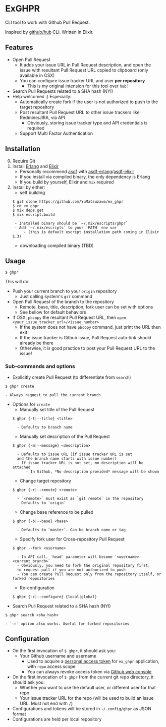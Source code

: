 # ExGHPR

CLI tool to work with Github Pull Request.

Inspired by [github/hub](https://github.com/github/hub) CLI. Written in Elixir.

## Features

- Open Pull Request
    - It adds your issue URL in Pull Request description,
    and open the issue with resultant Pull Request URL copied to clipboard (only available in OSX)
    - You can configure issue tracker URL and user **per repository**
        - This is my original intension for this tool over `hub`!
- Search Pull Requests related to a SHA hash (NYI)
- Help welcomed :) Especially:
    - Automatically create fork if the user is not authorized to push to the target repository
    - Post resultant Pull Request URL to other issue trackers like Redmine/JIRA, via API
        - Obviously, storing issue tracker type and API credentials is required
    - Support Multi Factor Authentication

## Installation

0. Require Git
1. Install [Erlang](http://erlang.org/) and [Elixir](http://elixir-lang.org/)
    - Personally recommend [asdf](https://github.com/asdf-vm/asdf) with
    [asdf-erlang](https://github.com/asdf-vm/asdf-erlang)/[asdf-elixir](https://github.com/asdf-vm/asdf-elixir)
    - If you install via compiled binary, the only dependency is Erlang
    - If you build by yourself, Elixir and `mix` required
2. Install by either:
    - self building
    ```
    $ git clone https://github.com/YuMatsuzawa/ex_ghpr
    $ cd ex_ghpr
    $ mix deps.get
    $ mix escript.build
    ```
        - Installed binary should be `~/.mix/escripts/ghpr`
        - Add `~/.mix/escripts` to your `PATH` env var
            - (this is default escript installation path coming in Elixir 1.3)
    - downloading compiled binary (TBD)

## Usage

    $ ghpr

This will do:

- Push your current branch to your `origin` repository
    - Just calling system's `git` command
- Open Pull Request of the branch to the repository
    - Remote, base, title, description, fork user can be set with options
    - See bellow for default behaviors
- If OSX, `pbcopy` the resultant Pull Request URL, then `open <your_issue_tracker_url>/<issue_number>`
    - If the system does not have `pbcopy` command, just print the URL then exit
    - If the issue tracker is Github issue, Pull Request auto-link should already be there
    - Otherwise, it is good practice to post your Pull Request URL to the issue!

### Sub-commands and options

- Explicitly create Pull Request (to differentiate from `search`)
```
$ ghpr create
```
    - Always request to pull the current branch
- Options for `create`
    - Manually set title of the Pull Request
    ```
    $ ghpr {-t|--title} <title>
    ```
        - Defaults to branch name
    - Manually set description of the Pull Request
    ```
    $ ghpr {-m|--message} <description>
    ```
        - Defaults to issue URL (if issue tracker URL is set
        and the branch name starts with issue number)
        - If issue tracker URL is not set, no description will be attached
            - In Github, *No description provided* message will be shown
    - Change target repository
    ```
    $ ghpr {-r|--remote} <remote>
    ```
        - `<remote>` must exist as `git remote` in the repository
        - Defaults to `origin`
    - Change base reference to be pulled
    ```
    $ ghpr {-b|--base} <base>
    ```
        - Defaults to `master`. Can be branch name or tag
    - Specify fork user for Cross-repository Pull Request
    ```
    $ ghpr --fork <username>
    ```
        - In API call, `head` parameter will become `<username>:<current_branch>`
        - Obviously, you need to fork the original repository first,
        to request pull if you are not authorized to push
        - You can create Pull Request only from the repository itself, or forked repositories
    - Re-configuration
    ```
    $ ghpr {-c|--configure} {local|global}
    ```
- Search Pull Request related to a SHA hash (NYI)
```
$ ghpr search <sha_hash>
```
    - `-r` option also works. Useful for forked repositories


## Configuration

- On the first invocation of `$ ghpr`, it should ask you:
    - Your Github username and username
        - Used to acquire a [personal access token](https://github.com/blog/1509-personal-api-tokens)
        for `ex_ghpr` application, with `repo` access scope
        - You can always revoke access token via [Github web console](https://github.com/settings/tokens)
- On the first invocation of `$ ghpr` from the current git repo directory, it should ask you:
    - Whether you want to use the default user, or different user for that repo
    - Your issue tracker URL for the repo
    (will be used to build an issue URL. Must not end with `/`)
- Configurations and tokens will be stored in `~/.config/ghpr` as JSON format
- Configurations are held per local repository
